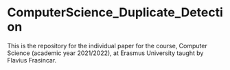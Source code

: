 # ComputerScience_Duplicate_Detection
This is the repository for the individual paper for the course, Computer Science (academic year 2021/2022), at Erasmus University taught by Flavius Frasincar.
